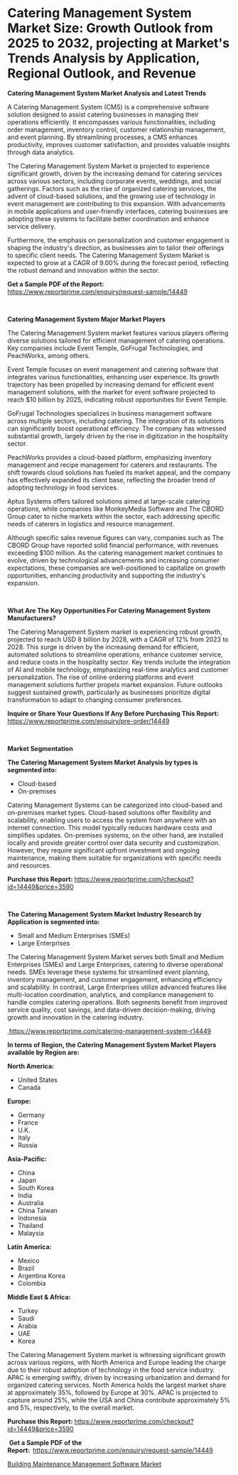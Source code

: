 <p><h1>Catering Management System Market Size: Growth Outlook from 2025 to 2032, projecting at Market's Trends Analysis by Application, Regional Outlook, and Revenue</h1></p><p><strong>Catering Management System Market Analysis and Latest Trends</strong></p>
<p><p>A Catering Management System (CMS) is a comprehensive software solution designed to assist catering businesses in managing their operations efficiently. It encompasses various functionalities, including order management, inventory control, customer relationship management, and event planning. By streamlining processes, a CMS enhances productivity, improves customer satisfaction, and provides valuable insights through data analytics.</p><p>The Catering Management System Market is projected to experience significant growth, driven by the increasing demand for catering services across various sectors, including corporate events, weddings, and social gatherings. Factors such as the rise of organized catering services, the advent of cloud-based solutions, and the growing use of technology in event management are contributing to this expansion. With advancements in mobile applications and user-friendly interfaces, catering businesses are adopting these systems to facilitate better coordination and enhance service delivery.</p><p>Furthermore, the emphasis on personalization and customer engagement is shaping the industry's direction, as businesses aim to tailor their offerings to specific client needs. The Catering Management System Market is expected to grow at a CAGR of 9.00% during the forecast period, reflecting the robust demand and innovation within the sector.</p></p>
<p><strong>Get a Sample PDF of the Report:&nbsp;</strong> <a href="https://www.reportprime.com/enquiry/request-sample/14449?utm_campaign=3211&utm_medium=2&utm_source=Github&utm_content=ia&utm_term=20032025&utm_id=catering-management-system">https://www.reportprime.com/enquiry/request-sample/14449</a></p>
<p>&nbsp;</p>
<p><strong>Catering Management System Major Market Players</strong></p>
<p><p>The Catering Management System market features various players offering diverse solutions tailored for efficient management of catering operations. Key companies include Event Temple, GoFrugal Technologies, and PeachWorks, among others.</p><p>Event Temple focuses on event management and catering software that integrates various functionalities, enhancing user experience. Its growth trajectory has been propelled by increasing demand for efficient event management solutions, with the market for event software projected to reach $10 billion by 2025, indicating robust opportunities for Event Temple.</p><p>GoFrugal Technologies specializes in business management software across multiple sectors, including catering. The integration of its solutions can significantly boost operational efficiency. The company has witnessed substantial growth, largely driven by the rise in digitization in the hospitality sector.</p><p>PeachWorks provides a cloud-based platform, emphasizing inventory management and recipe management for caterers and restaurants. The shift towards cloud solutions has fueled its market appeal, and the company has effectively expanded its client base, reflecting the broader trend of adopting technology in food services.</p><p>Aptus Systems offers tailored solutions aimed at large-scale catering operations, while companies like MonkeyMedia Software and The CBORD Group cater to niche markets within the sector, each addressing specific needs of caterers in logistics and resource management.</p><p>Although specific sales revenue figures can vary, companies such as The CBORD Group have reported solid financial performance, with revenues exceeding $100 million. As the catering management market continues to evolve, driven by technological advancements and increasing consumer expectations, these companies are well-positioned to capitalize on growth opportunities, enhancing productivity and supporting the industry's expansion.</p></p>
<p>&nbsp;</p>
<p><strong>What Are The Key Opportunities For Catering Management System Manufacturers?</strong></p>
<p><p>The Catering Management System market is experiencing robust growth, projected to reach USD 8 billion by 2028, with a CAGR of 12% from 2023 to 2028. This surge is driven by the increasing demand for efficient, automated solutions to streamline operations, enhance customer service, and reduce costs in the hospitality sector. Key trends include the integration of AI and mobile technology, emphasizing real-time analytics and customer personalization. The rise of online ordering platforms and event management solutions further propels market expansion. Future outlooks suggest sustained growth, particularly as businesses prioritize digital transformation to adapt to changing consumer preferences.</p></p>
<p><strong>Inquire or Share Your Questions If Any Before Purchasing This Report:</strong> <a href="https://www.reportprime.com/enquiry/pre-order/14449?utm_campaign=3211&utm_medium=2&utm_source=Github&utm_content=ia&utm_term=20032025&utm_id=catering-management-system">https://www.reportprime.com/enquiry/pre-order/14449</a></p>
<p>&nbsp;</p>
<p><strong>Market Segmentation</strong></p>
<p><strong>The Catering Management System Market Analysis by types is segmented into:</strong></p>
<p><ul><li>Cloud-based</li><li>On-premises</li></ul></p>
<p><p>Catering Management Systems can be categorized into cloud-based and on-premises market types. Cloud-based solutions offer flexibility and scalability, enabling users to access the system from anywhere with an internet connection. This model typically reduces hardware costs and simplifies updates. On-premises systems, on the other hand, are installed locally and provide greater control over data security and customization. However, they require significant upfront investment and ongoing maintenance, making them suitable for organizations with specific needs and resources.</p></p>
<p><strong>Purchase this Report:&nbsp;</strong><a href="https://www.reportprime.com/checkout?id=14449&price=3590&utm_campaign=3211&utm_medium=2&utm_source=Github&utm_content=ia&utm_term=20032025&utm_id=catering-management-system">https://www.reportprime.com/checkout?id=14449&price=3590</a></p>
<p>&nbsp;</p>
<p><strong>The Catering Management System Market Industry Research by Application is segmented into:</strong></p>
<p><ul><li>Small and Medium Enterprises (SMEs)</li><li>Large Enterprises</li></ul></p>
<p><p>The Catering Management System Market serves both Small and Medium Enterprises (SMEs) and Large Enterprises, catering to diverse operational needs. SMEs leverage these systems for streamlined event planning, inventory management, and customer engagement, enhancing efficiency and scalability. In contrast, Large Enterprises utilize advanced features like multi-location coordination, analytics, and compliance management to handle complex catering operations. Both segments benefit from improved service quality, cost savings, and data-driven decision-making, driving growth and innovation in the catering industry.</p></p>
<p><a href="https://www.reportprime.com/catering-management-system-r14449?utm_campaign=3211&utm_medium=2&utm_source=Github&utm_content=ia&utm_term=20032025&utm_id=catering-management-system">&nbsp;https://www.reportprime.com/catering-management-system-r14449</a></p>
<p><strong>In terms of Region, the Catering Management System Market Players available by Region are:</strong></p>
<p>
    <p> <strong> North America: </strong>
        <ul>
            <li>United States</li>
            <li>Canada</li>
        </ul>
        </p> 
    <p> <strong> Europe: </strong>
        <ul>
            <li>Germany</li>
            <li>France</li>
            <li>U.K.</li>
            <li>Italy</li>
            <li>Russia</li>
        </ul>
        </p> 
    <p> <strong> Asia-Pacific: </strong>
        <ul>
            <li>China</li>
            <li>Japan</li>
            <li>South Korea</li>
            <li>India</li>
            <li>Australia</li>
            <li>China Taiwan</li>
            <li>Indonesia</li>
            <li>Thailand</li>
            <li>Malaysia</li>
        </ul>
        </p> 
    <p> <strong> Latin America: </strong>
        <ul>
            <li>Mexico</li>
            <li>Brazil</li>
            <li>Argentina Korea</li>
            <li>Colombia</li>
        </ul>
        </p> 
    <p> <strong> Middle East & Africa: </strong>
        <ul>
            <li>Turkey</li>
            <li>Saudi</li>
            <li>Arabia</li>
            <li>UAE</li>
            <li>Korea</li>
        </ul>
    </p>
    </p>
<p><p>The Catering Management System market is witnessing significant growth across various regions, with North America and Europe leading the charge due to their robust adoption of technology in the food service industry. APAC is emerging swiftly, driven by increasing urbanization and demand for organized catering services. North America holds the largest market share at approximately 35%, followed by Europe at 30%. APAC is projected to capture around 25%, while the USA and China contribute approximately 5% and 5%, respectively, to the overall market.</p></p>
<p><strong>Purchase this Report: </strong><a href="https://www.reportprime.com/checkout?id=14449&price=3590&utm_campaign=3211&utm_medium=2&utm_source=Github&utm_content=ia&utm_term=20032025&utm_id=catering-management-system">https://www.reportprime.com/checkout?id=14449&price=3590</a></p>
<p>&nbsp;<strong>Get a Sample PDF of the Report:&nbsp;&nbsp;</strong><a href="https://www.reportprime.com/enquiry/request-sample/14449?utm_campaign=3211&utm_medium=2&utm_source=Github&utm_content=ia&utm_term=20032025&utm_id=catering-management-system">https://www.reportprime.com/enquiry/request-sample/14449</a></p>
<p><strong></strong></p>
<p><p><a href="https://github.com/guleealhani/Market-Research-Report-List-1/blob/main/building-maintenance-management-software-market.md?utm_campaign=3211&utm_medium=2&utm_source=Github&utm_content=ia&utm_term=20032025&utm_id=catering-management-system">Building Maintenance Management Software Market</a></p></p>